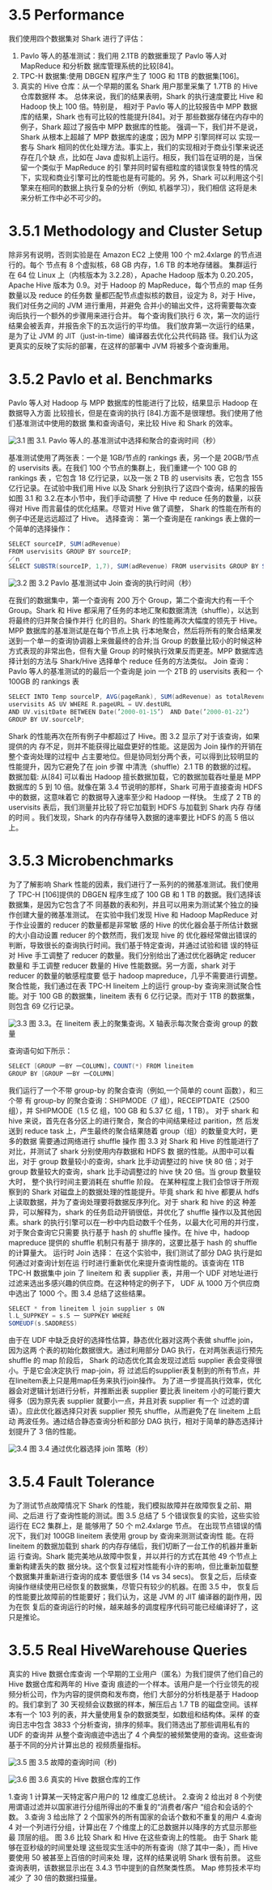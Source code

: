 # 3.5 Performance

我们使用四个数据集对 Shark 进行了评估：
1. Pavlo 等人的基准测试：我们用 2.1TB 的数据重现了 Pavlo 等人对 MapReduce 和分析数
据库管理系统的比较[84]。
2. TPC-H 数据集:使用 DBGEN 程序产生了 100G 和 1TB 的数据集[106]。
3. 真实的 Hive 仓库：从一个早期的匿名 Shark 用户那里采集了 1.7TB 的 Hive 仓库数据样
本。
总体来说，我们的结果表明，Shark 的执行速度要比 Hive 和 Hadoop 快上 100 倍。特别是，
相对于 Pavlo 等人的比较报告中 MPP 数据库的结果，Shark 也有可比较的性能提升[84]。对于
那些数据存储在内存中的例子，Shark 超过了报告中 MPP 数据库的性能。
强调一下，我们并不是说，Shark 从根本上超越了 MPP 数据库的速度；因为 MPP 引擎同样可以
实现一套与 Shark 相同的优化处理方法。事实上，我们的实现相对于商业引擎来说还存在几个缺
点，比如在 Java 虚拟机上运行。相反，我们旨在证明的是，当保留一个类似于 MapReduce 的引
擎并同时留有细粒度的错误恢复特性的情况下，实现和商业引擎可比的性能也是有可能的。另
外，Shark 可以利用这个引擎来在相同的数据上执行复杂的分析（例如, 机器学习），我们相信
这将是未来分析工作中必不可少的。

# 3.5.1 Methodology and Cluster Setup

除非另有说明，否则实验是在 Amazon EC2 上使用 100 个 m2.4xlarge 的节点进行的。每个
节点有 8 个虚拟核，68 GB 内存，1.6 TB 的本地存储器。
集群运行在 64 位 Linux 上（内核版本为 3.2.28），Apache Hadoop 版本为 0.20.205，Apache 
Hive 版本为 0.9。对于 Hadoop 的 MapReduce，每个节点的 map 任务数量以及 reduce 的任务数
量都匹配节点虚拟核的数目，设定为 8，对于 Hive，我们对任务之间的 JVM 进行重用，并避免
合并小的输出文件，这将需要每次查询后执行一个额外的步骤用来进行合并。
每个查询我们执行 6 次，第一次的运行结果会被丢弃，并报告余下的五次运行的平均值。
我们放弃第一次运行的结果，是为了让 JVM 的 JIT（just-in-time）编译器去优化公共代码路
径。我们认为这更真实的反映了实际的部署，在这样的部署中 JVM 将被多个查询重用。

# 3.5.2 Pavlo et al. Benchmarks

Pavlo 等人对 Hadoop 与 MPP 数据库的性能进行了比较，结果显示 Hadoop 在数据导入方面
比较擅长，但是在查询的执行 [84].方面不是很理想。我们使用了他们基准测试中使用的数据
集和查询语句，来比较 Hive 和 Shark 的效率。

![3.1](../images/3.1.png "3.1")
图 3.1. Pavlo 等人的.基准测试中选择和聚合的查询时间（秒）

基准测试使用了两张表：一个是 1GB/节点的 rankings 表，另一个是 20GB/节点的
uservisits 表。在我们 100 个节点的集群上，我们重建一个 100 GB 的 rankings 表 ，它包含
18 亿行记录，以及一张 2 TB 的 uservisits 表，它包含 155 亿行记录。在试验中我们用 Hive
以及 Shark 分别执行了这四个查询，结果的报告如图 3.1 和 3.2.在本小节中，我们手动调整
了 Hive 中 reduce 任务的数量，以获得对 Hive 而言最佳的优化结果。尽管对 Hive 做了调整，
Shark 的性能在所有的例子中还是远远超过了 Hive。
选择查询： 第一个查询是在 rankings 表上做的一个简单的选择操作：
```scala
SELECT sourceIP, SUM(adRevenue)
FROM uservisits GROUP BY sourceIP;
／ｎ
SELECT SUBSTR(sourceIP, 1,7), SUM(adRevenue) FROM uservisits GROUP BY SUBSTR(sourceIP,1,7);
```

![3.2](../images/3.2.png "3.2")
图 3.2 Pavlo 基准测试中 Join 查询的执行时间（秒）

在我们的数据集中，第一个查询有 200 万个 Group，第二个查询大约有一千个 Group。Shark
和 Hive 都采用了任务的本地汇聚和数据清洗（shuffle），以达到将最终的归并聚合操作并行
化的目的。Shark 的性能再次大幅度的领先于 Hive。MPP 数据库的基准测试是在每个节点上执
行本地聚合，然后将所有的聚合结果发送到一个单一的查询协调器上来做最终的合并;当 Group
的数量比较小的时候这种方式表现的非常出色，但有大量 Group 的时候执行效果反而更差。MPP
数据库选择计划的方法与 Shark/Hive 选择单个 reduce 任务的方法类似。
Join 查询： Pavlo 等人的基准测试的的最后一个查询是 join 一个 2TB 的 uservisits 表和一
个 100GB 的 rankings 表
```scala
SELECT INTO Temp sourcelP, AVG(pageRank), SUM(adRevenue) as totalRevenue FROM rankings AS R, 
uservisits AS UV WHERE R.pageURL = UV.destURL
AND UV.visitDate BETWEEN Date(’2000-01-15’） AND Date(’2000-01-22’）
GROUP BY UV.sourcelP;
```

Shark 的性能再次在所有例子中都超过了 Hive。图 3.2 显示了对于该查询，如果提供的内
存不足，则并不能获得比磁盘更好的性能。这是因为 Join 操作的开销在整个查询处理的过程中
占主要地位。但是协同划分两个表，可以得到比较明显的性能提升，因为它避免了在 join 步骤
中清洗（shuffle）2.1 TB 的数据的过程。
数据加载: 从[84] 可以看出 Hadoop 擅长数据加载，它的数据加载吞吐量是 MPP 数据库的
5 到 10 倍。就像在第 3.4 节说明的那样，Shark 可用于直接查询 HDFS 中的数据，这意味着它
的数据导入速率至少和 Hadoop 一样快。
生成了 2 TB 的 uservisits 表后，我们测量并比较了将它加载到 HDFS 与加载到 Shark 内存
存储的时间 。我们发现，Shark 的内存存储导入数据的速率要比 HDFS 的高 5 倍以上。

# 3.5.3 Microbenchmarks

为了了解影响 Shark 性能的因素，我们进行了一系列的的微基准测试。我们使用了 TPC-H
[106]提供的 DBGEN 程序生成了 100 GB 和 1 TB 的数据。我们选择该数据集，是因为它包含了不
同基数的表和列，并且可以用来为测试某个独立的操作创建大量的微基准测试。
在实验中我们发现 Hive 和 Hadoop MapReduce 对于作业设置的 reducer 的数量都是非常敏
感的 Hive 的优化器会基于所估计数据的大小自动设置 reducer 的个数然而，我们发现 hive 的
优化器经常做出错误的判断，导致很长的查询执行时间。我们基于特定查询，并通过试验和错
误的特征对 Hive 手工调整了 reducer 的数量。我们分别给出了通过优化器确定 reducer 数量和
手工调整 reducer 数量的 Hive 性能数据。另一方面，shark 对于 reducer 的数量的敏感程度要
低于 hadoop mapreduce，几乎不需要进行调整。
聚合性能，我们通过在表 TPC-H lineitem 上的运行 group-by 查询来测试聚合性能。对于
100 GB 的数据集，lineitem 表有 6 亿行记录。而对于 1TB 的数据集，则包含 69 亿行记录。

![3.3](../images/3.3.png "3.3")
图 3.3。在 lineitem 表上的聚集查询。X 轴表示每次聚合查询 group 的数量

查询语句如下所示：
```scala
SELECT [GROUP 一BY 一COLUMN]，COUNT(*) FROM lineitem
GROUP BY [GROUP 一BY 一COLUMN]
```

我们运行了一个不带 group-by 的聚合查询（例如,一个简单的 count 函数），和三个带
有 group-by 的聚合查询：SHIPMODE（7 组），RECEIPTDATE（2500 组），并 SHIPMODE（1.5 亿
组，100 GB 和 5.37 亿 组，1 TB）。
对于 shark 和 hive 来说，首先在各分区上的进行聚合，聚合的中间结果经过 parition，然
后发送到 reduce task 上，产生最终的聚合结果随着 group（组）的数量变大时，更多的数据
需要通过网络进行 shuffle 操作
图 3.3 对 Shark 和 Hive 的性能进行了对比，并测试了 shark 分别使用内存数据和 HDFS 数
据的性能。从图中可以看出，对于 group 数量较小的查询，shark 比手动调整过的 hive 快 80
倍；对于 group 数量较大的查询，shark 比手动调整过的 hive 快 20 倍。当 group 数量较大时，
整个执行时间主要消耗在 shuffle 阶段。
在某种程度上我们会惊讶于所观察到的 Shark 对磁盘上的数据处理的性能提升。毕竟 shark
和 hive 都要从 hdfs 上读取数据，并为了查询处理要将数据反序列化。对于 shark 和 hive 的这
种差异，可以解释为，shark 的任务启动开销很低，并优化了 shuffle 操作以及其他因素。shark
的执行引擎可以在一秒中内启动数千个任务，以最大化可用的并行度，对于聚合查询它只需要
执行基于 hash 的 shuffle 操作。在 hive 中，hadoop mapreduce 提供的 shuffle 机制只有基于
排序的，这要比基于 hash 的 shuffle 的计算量大。
运行时 Join 选择： 在这个实验中，我们测试了部分 DAG 执行是如何通过对查询计划在运
行时进行重新优化来提升查询性能的。该查询在 1TB TPC-H 数据集中 join 了 lineitem 和 表
supplier 表，并用一个 UDF 对地址进行过滤来选出多感兴趣的供应商。在这种特定的例子下，
UDF 从 1000 万个供应商中选出了 1000 个。图 3.4 总结了这些结果。
```scala
SELECT * from lineitem l join supplier s ON
l.L_SUPPKEY = s.S 一 SUPPKEY WHERE
SOMEUDF(s.SADDRESS)
```
由于在 UDF 中缺乏良好的选择性估算，静态优化器对这两个表做 shuffle join，因为这两
个表的初始化数据很大。通过利用部分 DAG 执行，在对两张表运行预先 shuffle 的 map 阶段后，
Shark 的动态优化其会发现过滤后 supplier 表会变得很小。于是它会决定执行 map-join，将
过滤后的supplier表复制到的所有节点，并在lineitem表上只是用map任务来执行join操作。
为了进一步提高执行效率，优化器会对逻辑计划进行分析，并推断出表 supplier 要比表
lineitem 小的可能行要大得多（因为原先表 supplier 就要小一点，并且对表 supplier 有一个
过滤的谓语）。应此优化器选择只对表 supplier 预先 shuffle，从而避免了在 lineitem 上启动
两波任务。通过结合静态查询分析和部分 DAG 执行，相对于简单的静态选择计划提升了 3 倍的性能。

![3.4](../images/3.4.png "3.4")
图 3.4 通过优化器选择 join 策略（秒）

# 3.5.4 Fault Tolerance

为了测试节点故障情况下 Shark 的性能，我们模拟故障并在故障恢复之前、期间、之后进
行了查询性能的测试。图 3.5 总结了 5 个错误恢复的实验，这些实验运行在 EC2 集群上，是
能够用了 50 个 m2.4xlarge 节点。
在出现节点错误的情况下，我们对 100GB lineitem 表使用 group by 查询来测测试查询性
能。在将 lineitem 的数据加载到 shark 的内存存储后，我们切断了一台工作的机器并重新运
行查询。Shark 能完美地从故障中恢复，并以并行的方式在其他 49 个节点上重新构建丢失的数
据分块。这个恢复过程对性能有小许的影响，但比重新加载整个数据集并重新进行查询的成本
要低很多 (14 vs 34 secs)。
恢复之后，后续查询操作继续使用已经恢复的数据集，尽管只有较少的机器。在图 3.5 中，
恢复后的性能要比故障前的性能要好；我们认为，这是 JVM 的 JIT 编译器的副作用，因为在恢
复后的查询运行的时候，越来越多的调度程序代码可能已经编译好了，这只是推论。

# 3.5.5 Real HiveWarehouse Queries

真实的 Hive 数据仓库查询
一个早期的工业用户（匿名）为我们提供了他们自己的 Hive 数据仓库和两年的 Hive 查询
痕迹的一个样本。该用户是一个行业领先的视频分析公司，作为内容的提供商和发布商，他们
大部分的分析栈是基于 Hadoop 的。我们拿到了 30 天视频会议数据的样本，解压后占 1.7 TB
的磁盘空间。该样本有一个 103 列的表，并大量使用复杂的数据类型，如数组和结构体。采样
的查询日志中包含 3833 个分析查询，排序的频率。我们筛选出了那些调用私有的 UDF 的查询并
从整个查询痕迹中选出了 4 个典型的被频繁使用的查询。这些查询基于不同的分片计算出总的
视频质量指标。

![3.5](../images/3.5.png "3.5")
图 3.5 故障的查询时间（秒)

![3.6](../images/3.6.png "3.6")
图 3.6 真实的 Hive 数据仓库的工作

1.查询 1 计算某一天特定客户用户的 12 维度汇总统计。
2.查询 2 给出对 8 个列使用谓语过滤并以国家进行分组所得出的不重复的“消费者/客户
“组合和会话的个数。
3.查询 3 给出除了 2 个国家外的所有国家的会话个数和不重复的用户
4.查询 4 对一个列进行分组，计算出在 7 个维度上的汇总数据并以降序的方式显示那些最
顶层的组。
图 3.6 比较 Shark 和 Hive 在这些查询上的性能。 由于 Shark 能够在亚秒级的时间里处理
这些现实生活中的所有查询（除了其中一条），而 Hive 要使用 50 被甚至上百倍的时间来处
理，这样的结果说明 Shark 很有前景。
这些查询表明，该数据显示出在 3.4.3 节中提到的自然聚类性质。 Map 修剪技术平均减少
了 30 倍的数据扫描量。



